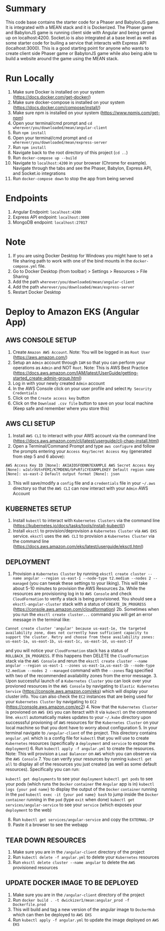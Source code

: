 Summary
===============

This code base contains the starter code for a Phaser and BabylonJS game. It is integrated with a MEAN stack and it is Dockerized. The Phaser game and BabylonJS game is running client side with Angular and being served up on localhost:4200. Socket.io is also integrated at a base level as well as some starter code for builing a service that interacts with Express API (localhost:3000). This is a good starting point for anyone who wants to create client side Phaser game or BabylonJS game while also being able to build a website around the game using the MEAN stack.

Run Locally
===============

1. Make sure Docker is installed on your system (https://docs.docker.com/get-docker/)
2. Make sure docker-compose is installed on your system (https://docs.docker.com/compose/install/)
3. Make sure npm is installed on your system (https://www.npmjs.com/get-npm)
4. Open your terminal/cmd prompt and `cd wherever/you/downloaded/mean/angular-client`
5. Run `npm install`
6. Open your terminal/cmd prompt and `cd wherever/you/downloaded/mean/express-server`
7. Run `npm install`
8. Navigate back to the root directory of this project (`cd ..`)
9. Run `docker-compose up --build`
10. Navigate to `localhost:4200` in your browser (Chrome for example). Navigate through the tabs and see the Phaser, Babylon, Express API, and Socket.io integrations
11. Run `docker-compose down` to stop the app from being served

Endpoints
===============

1. Angular Endpoint: `localhost:4200`
2. Express API endpoint: `localhost:3000`
3. MongoDB endpoint: `localhost:27017`

Note
===============

1. If you are using Docker Desktop for Windows you might have to set a file sharing path to work with one of the bind mounts in the `docker-compose.yml` file.
2. Go to Docker Desktop (from toolbar) > Settings > Resources > File Sharing
3. Add the path `wherever/you/downloaded/mean/angular-client`
4. Add the path `wherever/you/downloaded/mean/express-server`
5. Restart Docker Desktop

Deploy to Amazon EKS (Angular App)
======================================

AWS CONSOLE SETUP 
-----------------
1. Create `Amazon AWS Account`. Note: You will be logged in as `Root User` (https://aws.amazon.com/)
2. Setup an `Admin` account through `IAM` so that you can perform your operations as `Admin` and NOT `Root`. Note: This is AWS Best Practice (https://docs.aws.amazon.com/IAM/latest/UserGuide/getting-started_create-admin-group.html)
3. Log in with your newly created `Admin` account
4. In the AWS Console click on your user profile and select `My Security Credentials`
5. Click on the `Create access key` button
6. Click on the `Download .csv file` button to save on your local machine (Keep safe and remember where you store this)

AWS CLI SETUP
-----------------
1. Install `AWS CLI` to interact with your AWS account via the command line (https://docs.aws.amazon.com/cli/latest/userguide/cli-chap-install.html)
2. Open a Terminal/Command Prompt and type `aws configure` and follow the prompts entering your `Access Key/Secret Access Key` (generated from step 5 and 6 above):

`AWS Access Key ID [None]: AKIAIOSFODNN7EXAMPLE
AWS Secret Access Key [None]: wJalrXUtnFEMI/K7MDENG/bPxRfiCYEXAMPLEKEY
Default region name [None]: us-east-2
Default output format [None]: json`

3. This will save/modify a `config` file and a `credentials` file in your `~/.aws` directory so that the `AWS CLI` can now interact with your `Admin` AWS Account

KUBERNETES SETUP
-----------------
1. Install `kubectl` to interact with `Kubernetes Clusters` via the command line (https://kubernetes.io/docs/tasks/tools/install-kubectl/)
2. Install `eksctl` to provision/deprovision a `Kubernetes Cluster` via `AWS EKS` service. `eksctl` uses the `AWS CLI` to provision a `Kubernetes Cluster` via the command line (https://docs.aws.amazon.com/eks/latest/userguide/eksctl.html)

DEPLOYMENT
-----------------
1. Provision a `Kubernetes Cluster` by running `eksctl create cluster --name angular --region us-east-1 --node-type t2.medium --nodes 2 --managed` (you can tweak these settings to your liking). This will take about 5-10 minutes to provision the AWS Resources
2a. While the resources are provisioning log in to `AWS Console` and check `CloudFormation` to verify a stack is being provisioned. You should see a `eksctl-angular-cluster` stack with a status of `CREATE_IN_PROGRESS` (https://console.aws.amazon.com/cloudformation)
2b. Sometimes when you run the `eksctl create cluster...` command you will get an error message in the terminal like: 

`Cannot create cluster 'angular' because us-east-1e, the targeted availability zone, does not currently have sufficient capacity to support the cluster. Retry and choose from these availability zones: us-east-1a, us-east-1b, us-east-1c, us-east-1d, us-east-1f` 

and you will notice your `CloudFormation` stack has a status of `ROLLBACK_IN_PROGRESS`. If this happens then DELETE the `CloudFormation` stack via the `AWS Console` and rerun the `eksctl create cluster --name angular --region us-east-1 --zones us-east-1a,us-east-1b --node-type t2.medium --nodes 2 --managed` command with the `--zones` flag specified with two of the recommended availability zones from the error message.
3. Upon successful launch of a `Kubernetes Cluster` you can look over your provioned resources in the `AWS Console` by navigating to `Elastic Kubernetes Service` (https://console.aws.amazon.com/eks) which will display your cluster info. You can also check the `EC2` instances that are being used for your `Kubernetes Cluster` by navigating to `EC2` (https://console.aws.amazon.com/ec2)
4. Now that the `Kubernetes Cluster` is provioned on `AWS EKS` you can iteract with it via `kubectl` on the command line. `eksctl` automatically makes updates to your `~/.kube` directory upon successsful provioning of `AWS` resources for the `Kubernetes Cluster` on your local machine so that you dont have to worry about configuration 
5. In your terminal navigate to `/angular-client` of the project. This directory contains `angular.yml` which is a config file for `kubectl` that you will use to create `Kubernetes` resources (specifically a `deployment` and `service` to expose the `deployment`)
6. Run `kubectl apply -f angular.yml` to create the resources. Note: This will provision a `Load Balancer` on `AWS` which you can observe via the `AWS Console`
7. You can verify your resources by running `kubectl get all` to display all of the resources you just created (as well as some default resources). Specifically you can run:

`kubectl get deployments` to see your `deployment`
`kubectl get pods` to see your pods (which runs the `Docker` `container` the `Angular` app is in)
`kubectl logs {your pod name}` to display the output of the `Docker` `container` running in the `pod`
`kubectl exec -it {your pod name} bash` to jump inside the `Docker` `container` running in the `pod` (type `exit` when done)
`kubectl get services/angular-service` to see your `service` (which exposes your `deployment` to the web)

8. Run `kubectl get services/angular-service` and copy the `EXTERNAL-IP`
9. Paste it a browser to see the webapp

TEAR DOWN RESOURCES
--------------------
1. Make sure you are in the `/angular-client` directory of the project
2. Run `kubectl delete -f angular.yml` to delete your `Kubernetes` resources
3. Run `eksctl delete cluster --name angular` to delete the `AWS` provisioned resources


UPDATE DOCKER IMAGE TO BE DEPLOYED
-----------------------------------
1. Make sure you are in the `/angular-client` directory of the project
2. Run `docker build . -t dwickizer1/mean:angular_prod -f Dockerfile.prod`
3. This will build and tag a new version of the angular image to `DockerHub` which can then be deployed to `AWS EKS`
4. Run `kubectl apply -f angular.yml` to update the image deployed on `AWS EKS`



